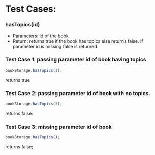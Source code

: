 # Test Cases:

### **hasTopics(id)**

- Parameters: id of the book
- Return: returns true if the book has topics else returns false. If parameter id is missing false is returned

### Test Case 1: passing parameter id of book having topics

```js
bookStorage.hasTopics(1);
```

returns true

### Test Case 2: passing parameter id of book with no topics.

```js
bookStorage.hasTopics(3);
```

returns false:

### Test Case 3: missing parameter id of book

```js
bookStorage.hasTopics();
```

returns false;
